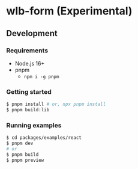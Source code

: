  wlb-form (Experimental)
=====

## Development

### Requirements

* Node.js 16+
* pnpm
  * `npm i -g pnpm`

### Getting started

```sh
$ pnpm install # or, npx pnpm install
$ pnpm build:lib
```

### Running examples

```sh
$ cd packages/examples/react
$ pnpm dev
# or
$ pnpm build
$ pnpm preview
```